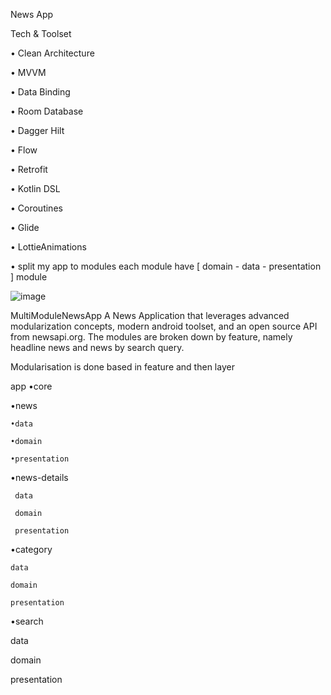 News App 

Tech & Toolset

• Clean Architecture

• MVVM

• Data Binding

• Room Database

• Dagger Hilt

•	Flow

• Retrofit

• Kotlin DSL

• Coroutines

• Glide

• LottieAnimations

•	split my app to modules each module have [ domain - data - presentation ] module

![image](https://github.com/kbrakendirci/MultimoduleExampleApp/assets/43795927/ac57f37f-4818-4519-8bfb-cd4d5fcbf61b)


MultiModuleNewsApp
A News Application that leverages advanced modularization concepts, modern android toolset, and an open source API from newsapi.org. The modules are broken down by feature, namely headline news and news by search query.

Modularisation is done based in feature and then layer

app
•core

•news

    •data
  
    •domain
  
    •presentation
  
•news-details

     data
  
     domain
  
     presentation
  
•category

    data
  
    domain
  
    presentation
  
  
•search

   data
  
   domain
  
   presentation


